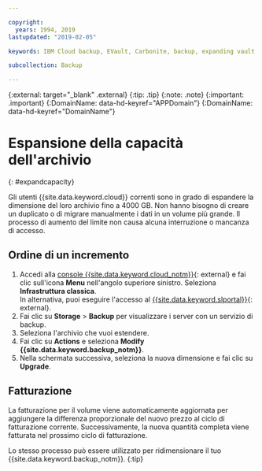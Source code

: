 ```yaml
---

copyright:
  years: 1994, 2019
lastupdated: "2019-02-05"

keywords: IBM Cloud backup, EVault, Carbonite, backup, expanding vault

subcollection: Backup

---
```

{:external: target="_blank" .external}
{:tip: .tip}
{:note: .note}
{:important: .important}
{:DomainName: data-hd-keyref="APPDomain"}
{:DomainName: data-hd-keyref="DomainName"}


# Espansione della capacità dell'archivio
{: #expandcapacity}

Gli utenti {{site.data.keyword.cloud}} correnti sono in grado di espandere la dimensione del loro archivio fino a 4000 GB. Non hanno bisogno di creare un duplicato o di migrare manualmente i dati in un volume più grande. Il processo di aumento del limite non causa alcuna interruzione o mancanza di accesso.

## Ordine di un incremento

1. Accedi alla [console {{site.data.keyword.cloud_notm}}](https://{DomainName}){: external} e fai clic sull'icona **Menu** nell'angolo superiore sinistro. Seleziona **Infrastruttura classica**. <br/>
   In alternativa, puoi eseguire l'accesso al [{{site.data.keyword.slportal}}](https://control.softlayer.com/){: external}.
2. Fai clic su **Storage** > **Backup** per visualizzare i server con un servizio di backup.
3. Seleziona l'archivio che vuoi estendere.
4. Fai clic su **Actions** e seleziona **Modify {{site.data.keyword.backup_notm}}**.
5. Nella schermata successiva, seleziona la nuova dimensione e fai clic su **Upgrade**.

## Fatturazione

La fatturazione per il volume viene automaticamente aggiornata per aggiungere la differenza proporzionale del nuovo prezzo al ciclo di fatturazione corrente. Successivamente, la nuova quantità completa viene fatturata nel prossimo ciclo di fatturazione.

Lo stesso processo può essere utilizzato per ridimensionare il tuo {{site.data.keyword.backup_notm}}.
{:tip}
